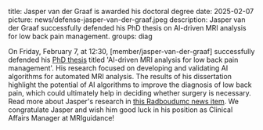 title: Jasper van der Graaf is awarded his doctoral degree
date: 2025-02-07
picture: news/defense-jasper-van-der-graaf.jpeg
description: Jasper van der Graaf successfully defended his PhD thesis on AI-driven MRI analysis for low back pain management.
groups: diag

On Friday, February 7, at 12:30, [member/jasper-van-der-graaf] successfully defended his [PhD thesis](https://repository.ubn.ru.nl/handle/2066/315688) titled 'AI-driven MRI analysis for low back pain management'. His research focused on developing and validating AI algorithms for automated MRI analysis. The results of his dissertation highlight the potential of AI algorithms to improve the diagnosis of low back pain, which could ultimately help in deciding whether surgery is necessary. Read more about Jasper's research in [this Radboudumc news item](https://www.radboudumc.nl/en/news-items/2025/pinched-nerve-or-misalignment-ai-finds-the-cause-of-lower-back-pain). We congratulate Jasper and wish him good luck in his position as Clinical Affairs Manager at MRIguidance!
